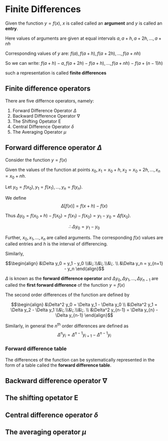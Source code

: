 


# Finite Differences
Given the function $y = f(x)$, $x$ is called called an **argument** and $y$ is called an **entry**.

Here values of arguments are given at equal intervals 
$a, a+h, a+2h, ..., a+nh$

Corresponding values of $y$ are:
$f(a), f(a+h), f(a+2h), ..., f(a+nh)$

So we can write:
$f(a+h)-a, f(a+2h)-f(a+h),...,f(a+nh)-f(a+(n-1)h)$

such a representation is called **finite differences**

## Finite difference operators
There are five differnce operators, namely:

1. Forward Difference Operator $\Delta$
2. Backward Difference Operator $\nabla$
3. The Shifting Opetator $\text{E}$
4. Central Difference Operator $\delta$
5. The Averaging Operator $\mu$

## Forward difference operator $\Delta$
Consider the function $y = f(x)$ 

Given the values of the function at points 
$x_0, x_1 = x_0+h, x_2 = x_0+2h,..., x_n = x_0+nh$.

Let $y_0 = f(x_0), y_1 = f(x_1), ..., y_n = f(y_n)$.

We define 
$$\Delta[f(x)]=f(x+h)-f(x)$$

Thus $\Delta y_0=f(x_0+h)-f(x_0)=f(x_1)-f(x_0)=y_1-y_0=\Delta f(x_0)$.

$$\therefore \Delta y_0 = y_1 - y_0$$

Further, $x_0, x_1,...,x_n$ are called arguments. The corresponding $f(x)$ values are called entries and $h$ is the interval of differencing. 

Similarly, 

$$\begin{align} &\Delta y_0 = y_1 - y_0 \\&\;.\\&\;.\\&\;. \\ &\Delta y_n = y_{n+1} - y_n \end{align}$$

$\Delta$ is known as the **forward difference operator** and $\Delta y_0, \Delta y_1, ..., \Delta y_{n-1}$ are called the **first forward difference** of the function $y=f(x)$

The second order differences of the function are defined by

$$\begin{align} &\Delta^2 y_0 = \Delta y_1 - \Delta y_0 \\ &\Delta^2 y_1 = \Delta y_2 - \Delta y_1 \\&\;.\\&\;.\\&\;. \\ &\Delta^2 y_{n-1} = \Delta y_{n} - \Delta y_{n-1} \end{align}$$

Similarly, in general the $n^{\text{th}}$ order differences are defined as
$$\Delta^n y_i = \Delta^{n-1}y_{i+1} - \Delta^{n-1}y_{i}$$


### Forward difference table 
The differences of the function can be systematically represented in the form of a table called the **forward difference table**. 

## Backward difference operator $\nabla$
## The shifting opetator $\text{E}$
## Central difference operator $\delta$
## The averaging operator $\mu$

